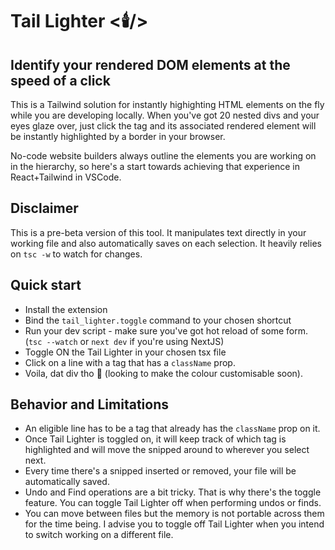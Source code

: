 # Tail Lighter <🕯️/>
## Identify your rendered DOM elements at the speed of a click
This is a Tailwind solution for instantly highighting HTML elements on the fly while you are developing locally.
When you've got 20 nested divs and your eyes glaze over, just click the tag and its associated rendered element will be instantly highlighted by a border in your browser.

No-code website builders always outline the elements you are working on in the hierarchy, so here's a start towards achieving that experience in React+Tailwind in VSCode.

## Disclaimer
This is a pre-beta version of this tool. It manipulates text directly in your working file and also automatically saves on each selection. It heavily relies on `tsc -w` to watch for changes.

## Quick start
- Install the extension
- Bind the `tail_lighter.toggle` command to your chosen shortcut
- Run your dev script - make sure you've got hot reload of some form. (`tsc --watch` or `next dev` if you're using NextJS)
- Toggle ON the Tail Lighter in your chosen tsx file
- Click on a line with a tag that has a `className` prop.
- Voila, dat div tho 🤘 (looking to make the colour customisable soon).

## Behavior and Limitations
- An eligible line has to be a tag that already has the `className` prop on it.
- Once Tail Lighter is toggled on, it will keep track of which tag is highlighted and will move the snipped around to wherever you select next.
- Every time there's a snipped inserted or removed, your file will be automatically saved.
- Undo and Find operations are a bit tricky. That is why there's the toggle feature. You can toggle Tail Lighter off when performing undos or finds.
- You can move between files but the memory is not portable across them for the time being. I advise you to toggle off Tail Lighter when you intend to switch working on a different file.
